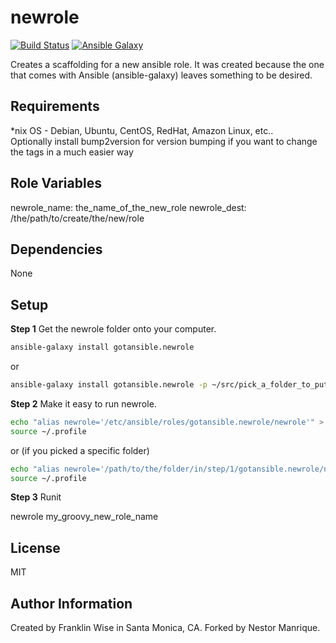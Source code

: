 newrole
=========

[![Build Status](https://travis-ci.org/gotansible/newrole.svg)](https://travis-ci.org/gotansible/newrole)
[![Ansible Galaxy](http://img.shields.io/badge/galaxy-newrole-blue.svg?style=flat)](https://galaxy.ansible.com/list#/roles/3780)

Creates a scaffolding for a new ansible role. It was created because the one that comes with Ansible (ansible-galaxy) leaves something to be desired.

Requirements
------------

\*nix OS - Debian, Ubuntu, CentOS, RedHat, Amazon Linux, etc..		
Optionally install bump2version for version bumping if you want to change the tags in a much easier way

Role Variables
--------------

newrole_name: the_name_of_the_new_role
newrole_dest: /the/path/to/create/the/new/role

Dependencies
------------

None

Setup
----------------

**Step 1**
Get the newrole folder onto your computer.

```bash
ansible-galaxy install gotansible.newrole 
```

or

```bash
ansible-galaxy install gotansible.newrole -p ~/src/pick_a_folder_to_put_it_in
```

**Step 2**
Make it easy to run newrole.

```bash
echo "alias newrole='/etc/ansible/roles/gotansible.newrole/newrole'" > ~/.profile
source ~/.profile
```
or (if you picked a specific folder)

```bash
echo "alias newrole='/path/to/the/folder/in/step/1/gotansible.newrole/newrole'" > ~/.profile
source ~/.profile
```

**Step 3**
Runit

newrole my_groovy_new_role_name

License
-------

MIT

Author Information
------------------

Created by Franklin Wise in Santa Monica, CA. Forked by Nestor Manrique.

